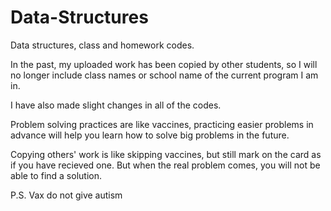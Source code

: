 # Data-Structures
Data structures, class and homework codes.

In the past, my uploaded work has been copied by other students, 
so I will no longer include class names or school name of the current program I am in. 

I have also made slight changes in all of the codes. 

Problem solving practices are like vaccines, practicing easier problems in advance will help you learn how to solve big problems in the future. 

Copying others' work is like skipping vaccines, but still mark on the card as if you have recieved one. 
But when the real problem comes, you will not be able to find a solution. 

P.S. Vax do not give autism
